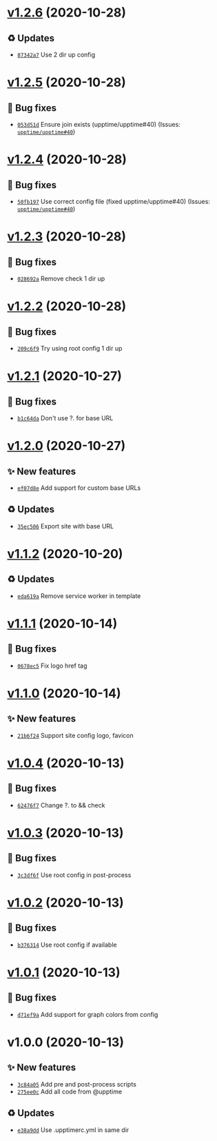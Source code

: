 # [v1.2.6](https://github.com/upptime/status-page/compare/v1.2.5...v1.2.6) (2020-10-28)

## ♻️ Updates

- [`87342a7`](https://github.com/upptime/status-page/commit/87342a7)  Use 2 dir up config

# [v1.2.5](https://github.com/upptime/status-page/compare/v1.2.4...v1.2.5) (2020-10-28)

## 🐛 Bug fixes

- [`053d51d`](https://github.com/upptime/status-page/commit/053d51d)  Ensure join exists (upptime/upptime#40)
(Issues: [`upptime/upptime#40`](https://github.com/upptime/upptime/issues/40))

# [v1.2.4](https://github.com/upptime/status-page/compare/v1.2.3...v1.2.4) (2020-10-28)

## 🐛 Bug fixes

- [`50fb197`](https://github.com/upptime/status-page/commit/50fb197)  Use correct config file (fixed upptime/upptime#40)
(Issues: [`upptime/upptime#40`](https://github.com/upptime/upptime/issues/40))

# [v1.2.3](https://github.com/upptime/status-page/compare/v1.2.2...v1.2.3) (2020-10-28)

## 🐛 Bug fixes

- [`028692a`](https://github.com/upptime/status-page/commit/028692a)  Remove check 1 dir up

# [v1.2.2](https://github.com/upptime/status-page/compare/v1.2.1...v1.2.2) (2020-10-28)

## 🐛 Bug fixes

- [`209c6f9`](https://github.com/upptime/status-page/commit/209c6f9)  Try using root config 1 dir up

# [v1.2.1](https://github.com/upptime/status-page/compare/v1.2.0...v1.2.1) (2020-10-27)

## 🐛 Bug fixes

- [`b1c64da`](https://github.com/upptime/status-page/commit/b1c64da)  Don&#x27;t use ?. for base URL

# [v1.2.0](https://github.com/upptime/status-page/compare/v1.1.2...v1.2.0) (2020-10-27)

## ✨ New features

- [`ef07d8e`](https://github.com/upptime/status-page/commit/ef07d8e)  Add support for custom base URLs

## ♻️ Updates

- [`35ec506`](https://github.com/upptime/status-page/commit/35ec506)  Export site with base URL

# [v1.1.2](https://github.com/upptime/status-page/compare/v1.1.1...v1.1.2) (2020-10-20)

## ♻️ Updates

- [`eda619a`](https://github.com/upptime/status-page/commit/eda619a)  Remove service worker in template

# [v1.1.1](https://github.com/upptime/status-page/compare/v1.1.0...v1.1.1) (2020-10-14)

## 🐛 Bug fixes

- [`0678ec5`](https://github.com/upptime/status-page/commit/0678ec5)  Fix logo href tag

# [v1.1.0](https://github.com/upptime/status-page/compare/v1.0.4...v1.1.0) (2020-10-14)

## ✨ New features

- [`21b6f24`](https://github.com/upptime/status-page/commit/21b6f24)  Support site config logo, favicon

# [v1.0.4](https://github.com/upptime/status-page/compare/v1.0.3...v1.0.4) (2020-10-13)

## 🐛 Bug fixes

- [`62476f7`](https://github.com/upptime/status-page/commit/62476f7)  Change ?. to &amp;&amp; check

# [v1.0.3](https://github.com/upptime/status-page/compare/v1.0.2...v1.0.3) (2020-10-13)

## 🐛 Bug fixes

- [`3c3df6f`](https://github.com/upptime/status-page/commit/3c3df6f)  Use root config in post-process

# [v1.0.2](https://github.com/upptime/status-page/compare/v1.0.1...v1.0.2) (2020-10-13)

## 🐛 Bug fixes

- [`b376314`](https://github.com/upptime/status-page/commit/b376314)  Use root config if available

# [v1.0.1](https://github.com/upptime/status-page/compare/v1.0.0...v1.0.1) (2020-10-13)

## 🐛 Bug fixes

- [`d71ef9a`](https://github.com/upptime/status-page/commit/d71ef9a)  Add support for graph colors from config

# v1.0.0 (2020-10-13)

## ✨ New features

- [`3c84a05`](https://github.com/upptime/status-page/commit/3c84a05)  Add pre and post-process scripts
- [`275ee0c`](https://github.com/upptime/status-page/commit/275ee0c)  Add all code from @upptime

## ♻️ Updates

- [`e38a9dd`](https://github.com/upptime/status-page/commit/e38a9dd)  Use .upptimerc.yml in same dir
